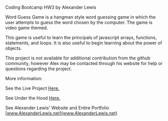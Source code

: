Coding Bootcamp HW3 by Alexander Lewis

Word Guess Game is a hangman style word guessing game in which the user attempts to guess the word chosen by the computer. The game is video game themed.

This game is useful to learn the principals of javascript arrays, functions, statements, and loops. It is also useful to begin learning about the power of objects.

This project is not available for additional contribution from the github community, however Alex may be contacted through his website for help or questions regarding the project.

More information:

See the Live Project [Here.](https://xer34.github.io/TriviaGame/)

See Under the Hood [Here.](https://github.com/xer34/TriviaGame)

See Alexander Lewis' Website and Entire Portfolio [www.AlexanderLewis.net](www.AlexanderLewis.net)